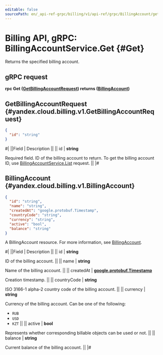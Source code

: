 ```yaml
---
editable: false
sourcePath: en/_api-ref-grpc/billing/v1/api-ref/grpc/BillingAccount/get.md
---
```


# Billing API, gRPC: BillingAccountService.Get {#Get}

Returns the specified billing account.

## gRPC request

**rpc Get ([GetBillingAccountRequest](#yandex.cloud.billing.v1.GetBillingAccountRequest)) returns ([BillingAccount](#yandex.cloud.billing.v1.BillingAccount))**

## GetBillingAccountRequest {#yandex.cloud.billing.v1.GetBillingAccountRequest}

```json
{
  "id": "string"
}
```

#|
||Field | Description ||
|| id | **string**

Required field. ID of the billing account to return.
To get the billing account ID, use [BillingAccountService.List](/docs/billing/api-ref/grpc/BillingAccount/list#List) request. ||
|#

## BillingAccount {#yandex.cloud.billing.v1.BillingAccount}

```json
{
  "id": "string",
  "name": "string",
  "createdAt": "google.protobuf.Timestamp",
  "countryCode": "string",
  "currency": "string",
  "active": "bool",
  "balance": "string"
}
```

A BillingAccount resource. For more information, see [BillingAccount](/docs/billing/concepts/billing-account).

#|
||Field | Description ||
|| id | **string**

ID of the billing account. ||
|| name | **string**

Name of the billing account. ||
|| createdAt | **[google.protobuf.Timestamp](https://developers.google.com/protocol-buffers/docs/reference/google.protobuf#timestamp)**

Creation timestamp. ||
|| countryCode | **string**

ISO 3166-1 alpha-2 country code of the billing account. ||
|| currency | **string**

Currency of the billing account.
Can be one of the following:
* `RUB`
* `USD`
* `KZT` ||
|| active | **bool**

Represents whether corresponding billable objects can be used or not. ||
|| balance | **string**

Current balance of the billing account. ||
|#